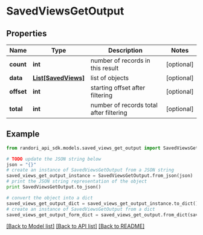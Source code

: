 # SavedViewsGetOutput


## Properties

Name | Type | Description | Notes
------------ | ------------- | ------------- | -------------
**count** | **int** | number of records in this result | [optional] 
**data** | [**List[SavedViews]**](SavedViews.md) | list of objects | [optional] 
**offset** | **int** | starting offset after filtering | [optional] 
**total** | **int** | number of records total after filtering | [optional] 

## Example

```python
from randori_api_sdk.models.saved_views_get_output import SavedViewsGetOutput

# TODO update the JSON string below
json = "{}"
# create an instance of SavedViewsGetOutput from a JSON string
saved_views_get_output_instance = SavedViewsGetOutput.from_json(json)
# print the JSON string representation of the object
print SavedViewsGetOutput.to_json()

# convert the object into a dict
saved_views_get_output_dict = saved_views_get_output_instance.to_dict()
# create an instance of SavedViewsGetOutput from a dict
saved_views_get_output_form_dict = saved_views_get_output.from_dict(saved_views_get_output_dict)
```
[[Back to Model list]](../README.md#documentation-for-models) [[Back to API list]](../README.md#documentation-for-api-endpoints) [[Back to README]](../README.md)


